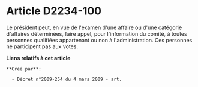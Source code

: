 # Article D2234-100

Le président peut, en vue de l'examen d'une affaire ou d'une catégorie d'affaires déterminées, faire appel, pour
l'information du comité, à toutes personnes qualifiées appartenant ou non à l'administration. Ces personnes ne participent
pas aux votes.

**Liens relatifs à cet article**

	**Créé par**:

	  - Décret n°2009-254 du 4 mars 2009 - art.
